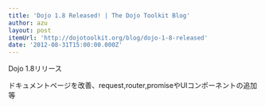 ```yaml
---
title: 'Dojo 1.8 Released! | The Dojo Toolkit Blog'
author: azu
layout: post
itemUrl: 'http://dojotoolkit.org/blog/dojo-1-8-released'
date: '2012-08-31T15:00:00.000Z'
---
```

Dojo 1.8リリース

ドキュメントページを改善、request,router,promiseやUIコンポーネントの追加等
